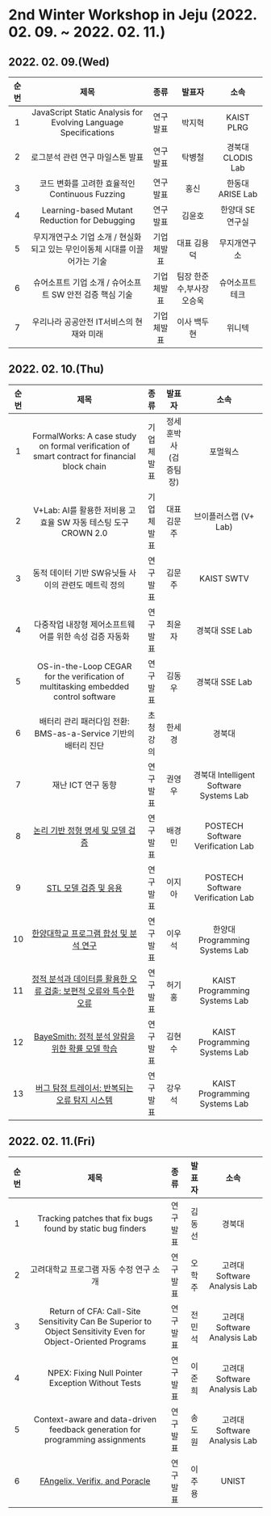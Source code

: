 # 2nd Winter Workshop in Jeju  (2022. 02. 09. ~ 2022. 02. 11.)

## 2022. 02. 09.(Wed)
|순번|제목|종류|발표자|소속|
|:----:|:----------------------------------------------------------:|:------------:|:----------------------------------:|:---------------------------------------:|
|1|JavaScript Static Analysis for Evolving Language  Specifications|연구발표|박지혁|KAIST PLRG|
|2|로그분석 관련 연구 마일스톤 발표|연구발표|탁병철|경북대 CLODIS Lab|
|3|코드 변화를 고려한 효율적인 Continuous Fuzzing|연구발표|홍신|한동대 ARISE Lab|
|4|Learning-based Mutant Reduction for Debugging|연구발표|김윤호|한양대 SE 연구실|
|5|무지개연구소 기업 소개 / 현실화 되고 있는 무인이동체 시대를 이끌어가는 기술|기업체발표|대표 김용덕|무지개연구소|
|6|슈어소프트 기업 소개 / 슈어소프트 SW 안전 검증 핵심 기술|기업체발표|팀장 한준수,부사장 오승욱|슈어소프트테크|
|7|우리나라 공공안전 IT서비스의 현재와 미래|기업체발표|이사 백두현|위니텍|

## 2022. 02. 10.(Thu)
|순번|제목|종류|발표자|소속|
|:----:|:----------------------------------------------------------:|:------------:|:----------------------------------:|:---------------------------------------:|
|1|FormalWorks: A case  study on formal verification of smart contract for financial block chain|기업체발표|정세훈박사<br/>(검증팀장)|포멀웍스|
|2|V+Lab: AI를 활용한 저비용 고효율  SW 자동 테스팅 도구 CROWN 2.0|기업체발표|대표 김문주|브이플러스랩 (V+ Lab)|
|3|동적 데이터 기반 SW유닛들 사이의 관련도 메트릭 정의|연구발표|김문주|KAIST SWTV|
|4|다중작업 내장형 제어소프트웨어를 위한 속성 검증 자동화|연구발표|최윤자|경북대 SSE Lab|
|5|OS-in-the-Loop CEGAR for the verification of multitasking  embedded control software|연구발표|김동우|경북대 SSE Lab|
|6|배터리 관리 패러다임 전환: BMS-as-a-Service 기반의 배터리 진단|초청강의|한세경|경북대|
|7|재난 ICT 연구 동향|연구발표|권영우|경북대 Intelligent Software Systems Lab|
|8|[논리 기반 정형 명세 및 모델 검증](https://github.com/staar2021/staar2021.github.io/files/8536037/erc-2022-winter.pdf)|연구발표|배경민|POSTECH Software Verification Lab|
|9|[STL 모델 검증 및 응용](https://github.com/staar2021/staar2021.github.io/files/8535908/STL.pdf)|연구발표|이지아|POSTECH Software Verification Lab|
|10|[한양대학교 프로그램 합성 및 분석 연구](https://github.com/staar2021/staar2021.github.io/files/8536216/ercsw_20220210.pdf)|연구발표|이우석|한양대 Programming Systems Lab|
|11|[정적 분석과 데이터를 활용한 오류 검출: 보편적 오류와 특수한 오류](https://github.com/staar2021/staar2021.github.io/files/8536043/default.pdf)|연구발표|허기홍|KAIST Programming Systems Lab|
|12|[BayeSmith: 정적 분석 알람을 위한 확률 모델 학습](https://github.com/staar2021/staar2021.github.io/files/8536045/default.pdf)|연구발표|김현수|KAIST Programming Systems Lab|
|13|[버그 탐정 트레이서: 반복되는 오류 탐지 시스템](https://github.com/staar2021/staar2021.github.io/files/8536046/default.pdf)|연구발표|강우석| KAIST Programming Systems Lab|

## 2022. 02. 11.(Fri)
|순번|제목|종류|발표자|소속|
|:----:|:----------------------------------------------------------:|:------------:|:----------------------------------:|:---------------------------------------:|
|1|Tracking patches that fix bugs found by static bug finders|연구발표|김동선|경북대|
|2|고려대학교 프로그램 자동 수정 연구 소개|연구발표|오학주|고려대 Software Analysis Lab|
|3|Return of CFA: Call-Site Sensitivity Can Be Superior to Object  Sensitivity Even for Object-Oriented Programs|연구발표|전민석|고려대 Software Analysis Lab|
|4|NPEX: Fixing Null Pointer Exception Without Tests|연구발표|이준희|고려대 Software Analysis Lab|
|5|Context-aware and data-driven feedback generation for  programming assignments|연구발표|송도원|고려대 Software Analysis Lab|
|6|[FAngelix, Verifix, and Poracle](https://github.com/staar2021/staar2021.github.io/files/8536042/ERC-.-2022.-2.pdf)|연구발표|이주용|UNIST|
